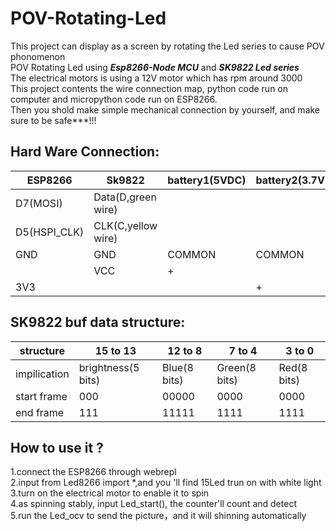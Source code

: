 # POV-Rotating-Led
 This project can display as a screen by rotating the Led series to cause POV phonomenon  
POV Rotating Led using ***Esp8266-Node MCU*** and ***SK9822 Led series***  
The electrical motors is using a 12V motor which has rpm around 3000  
This project contents the wire connection map, python code run on computer and micropython code run on ESP8266.  
Then you shold make simple mechanical connection by yourself, and make sure to be safe***!!!

## Hard Ware Connection:  
|ESP8266| Sk9822|battery1(5VDC)|battery2(3.7VDC)|
|----|----|----|----|
|D7(MOSI)|Data(D,green wire)|
|D5(HSPI_CLK)|CLK(C,yellow wire)|
|GND|GND|COMMON|COMMON|          
|   |VCC|+||                   
|3V3|||+| 


## SK9822 buf data structure:  
|structure|15 to 13|12 to 8|7 to 4|3 to 0|       
|----|----|----|----|----|
|impilication|brightness(5 bits)|Blue(8 bits)|Green(8 bits)|Red(8 bits)|
|start frame|000|00000|0000|0000|
|end frame|111|11111|1111|1111|

## How to use it ?  
1.connect the ESP8266 through webrepl  
2.input  from Led8266 import *,and you 'll find 15Led trun on with white light  
3.turn on the electrical motor to enable it to spin  
4.as spinning stably, input Led_start(), the counter'll count and detect  
5.run the Led_ocv to send the picture，and it will shinning automatically  
